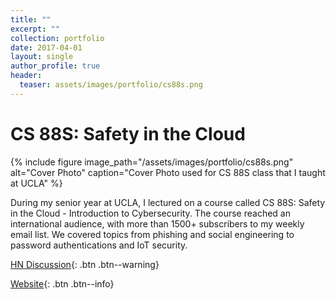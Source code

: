 ```yaml
---
title: ""
excerpt: ""
collection: portfolio
date: 2017-04-01
layout: single
author_profile: true
header:
  teaser: assets/images/portfolio/cs88s.png
---
```


# CS 88S: Safety in the Cloud

{% include figure image_path="/assets/images/portfolio/cs88s.png" alt="Cover Photo" caption="Cover Photo used for CS 88S class that I taught at UCLA" %}

During my senior year at UCLA, I lectured on a course called CS 88S: Safety in the Cloud - Introduction to Cybersecurity. The course reached an international audience, with more than 1500+ subscribers to my weekly email list. We covered topics from phishing and social engineering to password authentications and IoT security. 

[HN Discussion](https://news.ycombinator.com/item?id=14056893){: .btn .btn--warning}

[Website](https://kfrankc.com/cs88s){: .btn .btn--info}